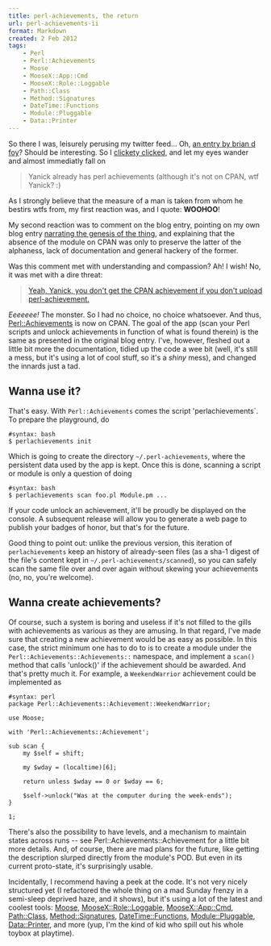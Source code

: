 ```yaml
---
title: perl-achievements, the return
url: perl-achievements-ii
format: Markdown
created: 2 Feb 2012
tags:
    - Perl
    - Perl::Achievements
    - Moose
    - MooseX::App::Cmd
    - MooseX::Role::Loggable
    - Path::Class
    - Method::Signatures
    - DateTime::Functions
    - Module::Pluggable
    - Data::Printer
---
```


So there I was, leisurely perusing my twitter feed... Oh, [an entry by
brian d foy](https://twitter.com/#!/briandfoy_perl/status/162974986565459968)? 
Should be interesting. So I [clickety clicked](http://blogs.perl.org/users/brian_d_foy/2012/01/yapc-achievements.html), and let my eyes wander and
almost immediatly fall on

> Yanick already has perl achievements (although it's not on CPAN, wtf Yanick? :) 

As I strongly believe that the measure of a man is taken from
whom he bestirs wtfs from, my first reaction was, and I quote: **WOOHOO**!

My second reaction was to comment on the blog entry, pointing on my own blog
entry [narrating the genesis of the
thing](http://babyl.dyndns.org/techblog/entry/perl-achievements), and
explaining that the absence of the module on CPAN was only to preserve the
latter of the alphaness, lack of documentation and general hackery of the
former.

Was this comment met with understanding and compassion? Ah! I wish! No, it was
met with a dire threat:

> [Yeah, Yanick, you don't get the CPAN achievement if you don't upload
> perl-achievement.](https://twitter.com/#!/briandfoy_perl/status/163099690429198337)

*Eeeeeee!*  The monster. So I had no choice, no choice whatsoever. And thus,
[Perl::Achievements](cpan) is now on CPAN.  The goal of the app (scan
your Perl scripts and unlock achievements in function of what is found
therein) is the same as presented in the original blog entry. I've, however, fleshed out a little bit
more the documentation, tidied up the code a wee bit (well, it's still a mess, but it's
using a lot of cool stuff, so it's a *shiny* mess), and changed the innards
just a tad.

## Wanna use it?

That's easy. With `Perl::Achievements` comes the script 'perlachievements`. To
prepare the playground, do

    #syntax: bash
    $ perlachievements init

Which is going to create the directory `~/.perl-achievements`, where the
persistent data used by the app is kept.  Once this is done, scanning a script
or module is only a question of doing

    #syntax: bash
    $ perlachievements scan foo.pl Module.pm ...


If your code unlock an achievement, it'll be proudly be displayed on the
console.  A subsequent release will allow you to generate a web page to 
publish your badges of honor, but that's for the future.

Good thing to point out: unlike the previous version, this iteration of
`perlachievements` keep an history of already-seen files (as a sha-1 digest of
the file's content kept in `~/.perl-achievements/scanned`), so you can safely
scan the same file over and over again without skewing your achievements (no,
no, you're welcome).

## Wanna create achievements?

Of course, such a system is boring and useless if it's not filled
to the gills with achievements as various as they are amusing. In that regard,
I've made sure that creating a new achievement would be as easy as possible.
In this case, the strict minimum one has to do to is to create a module under
the `Perl::Achievements::Achievements::` namespace, and implement a `scan()`
method that calls 'unlock()' if the achievement should be awarded. And that's
pretty much it. For example, a `WeekendWarrior` achievement could be
implemented as


    #syntax: perl
    package Perl::Achievements::Achievement::WeekendWarrior;

    use Moose;

    with 'Perl::Achievements::Achievement';

    sub scan {
        my $self = shift;

        my $wday = (localtime)[6];

        return unless $wday == 0 or $wday == 6;

        $self->unlock("Was at the computer during the week-ends");
    }

    1;



There's also  the possibility to have levels, and a mechanism to 
maintain states across runs -- see
<cpan type="module">Perl::Achievements::Achievement</cpan> for a little bit more details.
And, of course, there are mad plans for the future, like getting the description slurped
directly from the module's POD. But even in its current proto-state, it's
surprisingly usable.

Incidentally, I recommend having a peek at the code. It's not very nicely
structured yet (I refactored the whole thing on a mad Sunday frenzy in a
semi-sleep deprived haze, and it shows), but it's using a lot of the latest and coolest
tools: [Moose](cpan), [MooseX::Role::Loggable](cpan),
[MooseX::App::Cmd](cpan),
[Path::Class](cpan),
[Method::Signatures](cpan),
[DateTime::Functions](cpan),
[Module::Pluggable](cpan),
[Data::Printer](cpan), and more (yup, I'm the kind of kid who spill out
his whole toybox at playtime). 


